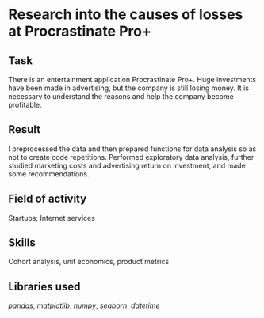 # Research into the causes of losses at Procrastinate Pro+


## Task
There is an entertainment application Procrastinate Pro+. Huge investments have been made in advertising, but the company is still losing money. It is necessary to understand the reasons and help the company become profitable.

## Result
I preprocessed the data and then prepared functions for data analysis so as not to create code repetitions. Performed exploratory data analysis, further studied marketing costs and advertising return on investment, and made some recommendations.

## Field of activity
Startups; Internet services

## Skills
Cohort analysis, unit economics, product metrics

## Libraries used
*pandas*, *matplotlib*, *numpy*, *seaborn*, *datetime*